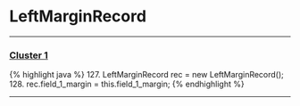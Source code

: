 # LeftMarginRecord

***

### [Cluster 1](./1)
{% highlight java %}
127. LeftMarginRecord rec = new LeftMarginRecord();
128. rec.field_1_margin = this.field_1_margin;
{% endhighlight %}

***

